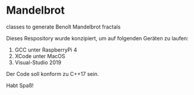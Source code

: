 # Mandelbrot
classes to generate Benoît Mandelbrot fractals

Dieses Respository wurde konzipiert, um auf folgenden Geräten zu laufen:

1. GCC unter RaspberryPi 4
2. XCode unter MacOS
3. Visual-Studio 2019

Der Code soll konform zu C++17 sein.

Habt Spaß!

